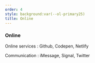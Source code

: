 ```yaml
---
order: 4
style: background:var(--ol-primary25)
title: Online
---
```


### Online

Online services
: Github, Codepen, Netlify

Communication
: iMessage, Signal, Twitter
